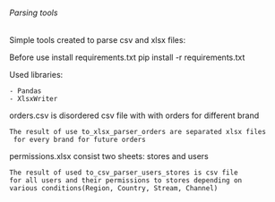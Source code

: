 ###### Parsing tools

Simple tools created to parse csv and xlsx files:

Before use install requirements.txt
    pip install -r requirements.txt
    
Used libraries:

    - Pandas
    - XlsxWriter
    
orders.csv is disordered csv file with with orders for different brand

    The result of use to_xlsx_parser_orders are separated xlsx files
     for every brand for future orders
     
permissions.xlsx consist two sheets: stores and users

    The result of used to_csv_parser_users_stores is csv file
    for all users and their permissions to stores depending on 
    various conditions(Region, Country, Stream, Channel) 